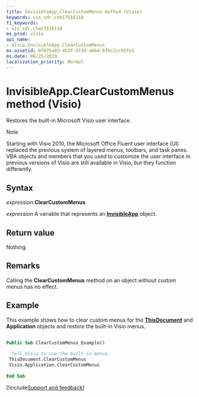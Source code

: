 ```yaml
---
title: InvisibleApp.ClearCustomMenus method (Visio)
keywords: vis_sdr.chm17516110
f1_keywords:
- vis_sdr.chm17516110
ms.prod: visio
api_name:
- Visio.InvisibleApp.ClearCustomMenus
ms.assetid: bf075a03-4b3f-4f38-a6b4-6fbc2cc95fe1
ms.date: 06/25/2019
localization_priority: Normal
---
```



# InvisibleApp.ClearCustomMenus method (Visio)

Restores the built-in Microsoft Visio user interface.

> [!NOTE] 
> Starting with Visio 2010, the Microsoft Office Fluent user interface (UI) replaced the previous system of layered menus, toolbars, and task panes. VBA objects and members that you used to customize the user interface in previous versions of Visio are still available in Visio, but they function differently.

## Syntax

_expression_.**ClearCustomMenus**

_expression_ A variable that represents an **[InvisibleApp](Visio.InvisibleApp.md)** object.


## Return value

Nothing


## Remarks

Calling the **ClearCustomMenus** method on an object without custom menus has no effect.


## Example

This example shows how to clear custom menus for the **[ThisDocument](../visio/Concepts/about-the-thisdocument-object-visio.md)** and **Application** objects and restore the built-in Visio menus.

```vb
 
Public Sub ClearCustomMenus_Example() 
 
 'Tell Visio to use the built-in menus. 
 ThisDocument.ClearCustomMenus 
 Visio.Application.ClearCustomMenus 
 
End Sub
```

[!include[Support and feedback](~/includes/feedback-boilerplate.md)]